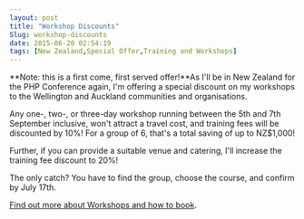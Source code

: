 ```yaml
---
layout: post
title: "Workshop Discounts"
Slug: workshop-discounts
date: 2015-06-20 02:54:19
tags: [New Zealand,Special Offer,Training and Workshops]
---
```

**Note: this is a first come, first served offer!**As I'll be in New Zealand for the PHP Conference again, I'm offering a special discount on my workshops to the Wellington and Auckland communities and organisations.

Any one-, two-, or three-day workshop running between the 5th and 7th September inclusive, won't attract a travel cost, and training fees will be discounted by 10%! For a group of 6, that's a total saving of up to NZ$1,000!

Further, if you can provide a suitable venue and catering, I'll increase the training fee discount to 20%!

The only catch? You have to find the group, choose the course, and confirm by July 17th.

[Find out more about Workshops and how to book](/workshops/).
